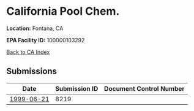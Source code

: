 # California Pool Chem.

**Location:** Fontana, CA

**EPA Facility ID:** 100000103292

[Back to CA Index](../../index.md)

## Submissions

| Date | Submission ID | Document Control Number |
|------|--------------|-------------------------|
| [1999-06-21](submissions/8219.md) | 8219 |  |

